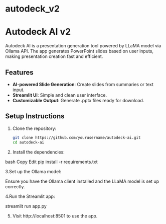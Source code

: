 # autodeck_v2
# Autodeck AI v2

Autodeck AI is a presentation generation tool powered by LLaMA model via Ollama API. The app generates PowerPoint slides based on user inputs, making presentation creation fast and efficient.

## Features
- **AI-powered Slide Generation**: Create slides from summaries or text input.
- **Streamlit UI**: Simple and clean user interface.
- **Customizable Output**: Generate .pptx files ready for download.

## Setup Instructions

1. Clone the repository:
   ```bash
   git clone https://github.com/yourusername/autodeck-ai.git
   cd autodeck-ai

2. Install the dependencies:

bash
Copy
Edit
pip install -r requirements.txt

3.Set up the Ollama model:

Ensure you have the Ollama client installed and the LLaMA model is set up correctly.

4.Run the Streamlit app:

 streamlit run app.py

5. Visit http://localhost:8501 to use the app.
